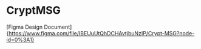 # CryptMSG

[Figma Design Document]{https://www.figma.com/file/IBEUuUtQhDCHAvtjbuNzIP/Crypt-MSG?node-id=0%3A1}